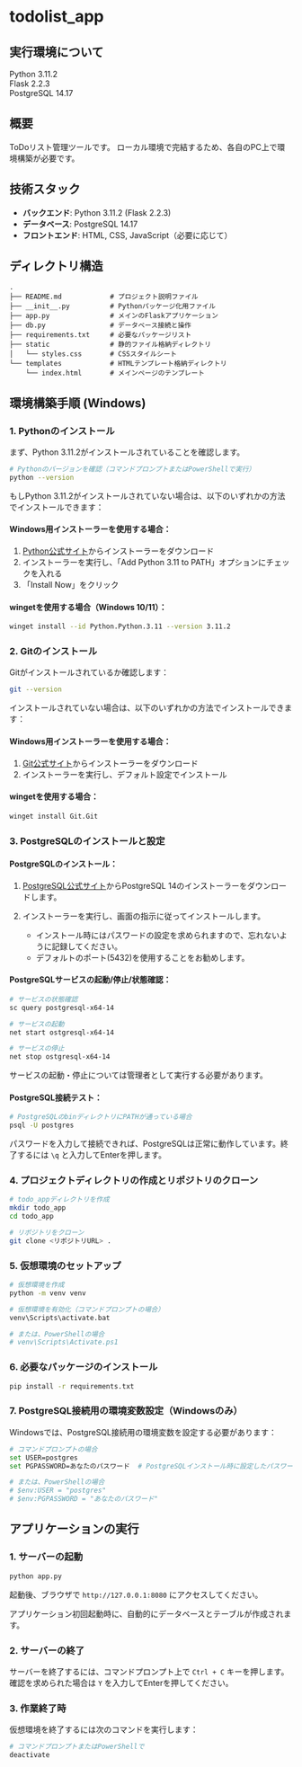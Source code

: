 # todolist_app

## 実行環境について  
Python 3.11.2  
Flask 2.2.3  
PostgreSQL 14.17  

## 概要

ToDoリスト管理ツールです。
ローカル環境で完結するため、各自のPC上で環境構築が必要です。

## 技術スタック

- **バックエンド**: Python 3.11.2 (Flask 2.2.3)
- **データベース**: PostgreSQL 14.17
- **フロントエンド**: HTML, CSS, JavaScript（必要に応じて）

## ディレクトリ構造

```
.
├── README.md            # プロジェクト説明ファイル
├── __init__.py          # Pythonパッケージ化用ファイル
├── app.py               # メインのFlaskアプリケーション
├── db.py                # データベース接続と操作
├── requirements.txt     # 必要なパッケージリスト
├── static               # 静的ファイル格納ディレクトリ
│   └── styles.css       # CSSスタイルシート
└── templates            # HTMLテンプレート格納ディレクトリ
    └── index.html       # メインページのテンプレート
```

## 環境構築手順 (Windows)

### 1. Pythonのインストール

まず、Python 3.11.2がインストールされていることを確認します。

```bash
# Pythonのバージョンを確認（コマンドプロンプトまたはPowerShellで実行）
python --version
```

もしPython 3.11.2がインストールされていない場合は、以下のいずれかの方法でインストールできます：

#### Windows用インストーラーを使用する場合：
1. [Python公式サイト](https://www.python.org/downloads/)からインストーラーをダウンロード
2. インストーラーを実行し、「Add Python 3.11 to PATH」オプションにチェックを入れる
3. 「Install Now」をクリック

#### wingetを使用する場合（Windows 10/11）：
```bash
winget install --id Python.Python.3.11 --version 3.11.2
```

### 2. Gitのインストール

Gitがインストールされているか確認します：

```bash
git --version
```

インストールされていない場合は、以下のいずれかの方法でインストールできます：

#### Windows用インストーラーを使用する場合：
1. [Git公式サイト](https://git-scm.com/download/win)からインストーラーをダウンロード
2. インストーラーを実行し、デフォルト設定でインストール

#### wingetを使用する場合：
```bash
winget install Git.Git
```

### 3. PostgreSQLのインストールと設定

#### PostgreSQLのインストール：

1. [PostgreSQL公式サイト](https://www.postgresql.org/download/windows/)からPostgreSQL 14のインストーラーをダウンロードします。

2. インストーラーを実行し、画面の指示に従ってインストールします。
   - インストール時にはパスワードの設定を求められますので、忘れないように記録してください。
   - デフォルトのポート(5432)を使用することをお勧めします。


#### PostgreSQLサービスの起動/停止/状態確認：

```bash
# サービスの状態確認
sc query postgresql-x64-14

# サービスの起動
net start ostgresql-x64-14

# サービスの停止
net stop ostgresql-x64-14
```
サービスの起動・停止については管理者として実行する必要があります。

#### PostgreSQL接続テスト：

```bash
# PostgreSQLのbinディレクトリにPATHが通っている場合
psql -U postgres
```
パスワードを入力して接続できれば、PostgreSQLは正常に動作しています。終了するには `\q` と入力してEnterを押します。

### 4. プロジェクトディレクトリの作成とリポジトリのクローン

```bash
# todo_appディレクトリを作成
mkdir todo_app
cd todo_app

# リポジトリをクローン
git clone <リポジトリURL> .
```

### 5. 仮想環境のセットアップ

```bash
# 仮想環境を作成
python -m venv venv

# 仮想環境を有効化（コマンドプロンプトの場合）
venv\Scripts\activate.bat

# または、PowerShellの場合
# venv\Scripts\Activate.ps1
```

### 6. 必要なパッケージのインストール

```bash
pip install -r requirements.txt
```

### 7. PostgreSQL接続用の環境変数設定（Windowsのみ）

Windowsでは、PostgreSQL接続用の環境変数を設定する必要があります：

```bash
# コマンドプロンプトの場合
set USER=postgres
set PGPASSWORD=あなたのパスワード  # PostgreSQLインストール時に設定したパスワード

# または、PowerShellの場合
# $env:USER = "postgres"
# $env:PGPASSWORD = "あなたのパスワード"
```

## アプリケーションの実行

### 1. サーバーの起動

```bash
python app.py
```

起動後、ブラウザで `http://127.0.0.1:8080` にアクセスしてください。

アプリケーション初回起動時に、自動的にデータベースとテーブルが作成されます。

### 2. サーバーの終了

サーバーを終了するには、コマンドプロンプト上で `Ctrl + C` キーを押します。確認を求められた場合は `Y` を入力してEnterを押してください。

### 3. 作業終了時

仮想環境を終了するには次のコマンドを実行します：

```bash
# コマンドプロンプトまたはPowerShellで
deactivate
```
